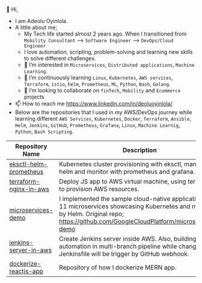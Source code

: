 👋 Hi, 
- I am Adeolu Oyinlola.
- A little about me;
    - My Tech life started almost 2 years ago. When I transitioned from `Mobility Consultant`  --> `Software Engineer`  --> `DevOps/Cloud Engineer`
    - I love automation, scripting, problem-solving and learning new skills to solve different challenges.
    - 👀 I’m interested in `Microservices`, `Distributed applications`, `Machine Learning`.
    - 🌱 I’m continuously learning `Linux`, `Kubernetes`, `AWS services`, `Terraform`, `istio`, `helm`, `Prometheus`, `ML`, `Python`, `Bash`, `Golang`.
    - 💞️ I’m looking to collaborate on `finTech`, `Mobility` and `Ecommerce` projects
- 📫 How to reach me https://www.linkedin.com/in/deoluoyinlola/
- Below are the repositories that I used in my AWS/DevOps journey while learning different `AWS Services`, `Kubernetes`, `Docker`, `Terraform`, `Ansible`, `Helm`, `Jenkins`, `GitHub`, `Prometheus`, `Grafana`, `Linux`, `Machine Learnig`, `Python`, `Bash Scripting`.

| Repository Name | Description |
| --- | --- |
| [eksctl-helm-prometheus](https://github.com/deoluoyinlola/eksctl-kubernetes-cluster-helm-prometheus) | Kubernetes cluster provisioning with eksctl, manage by helm and monitor with prometheus and grafana. |
| [terraform-nginx-in-aws]((https://github.com/deoluoyinlola/terraform-nginx-in-aws)) | Deploy JS app to AWS virtual machine, using terraform to provision AWS resources. |
| [microservices-demo]([https://pages.github.com/](https://github.com/deoluoyinlola/microservices-demo)) | I implemented the sample cloud-native application with 11 microservices showcasing Kubernetes and managed by Helm. Original repo; https://github.com/GoogleCloudPlatform/microservices-demo |
| [jenkins-server-in-aws]([https://pages.github.com/](https://github.com/deoluoyinlola/jenkins-server-in-aws))| Create Jenkins server inside AWS. Also, building automation in multi-branch pipeline while changes in Jenkinsfile will be trigger by GitHub webhook. |
| [dockerize-reactjs-app]([https://pages.github.com/](https://github.com/deoluoyinlola/dockerize-reactjs-app)) | Repository of how I dockerize MERN app. |


<!---
deoluoyinlola/deoluoyinlola is a ✨ special ✨ repository because its `README.md` (this file) appears on your GitHub profile.
You can click the Preview link to take a look at your changes.
--->
